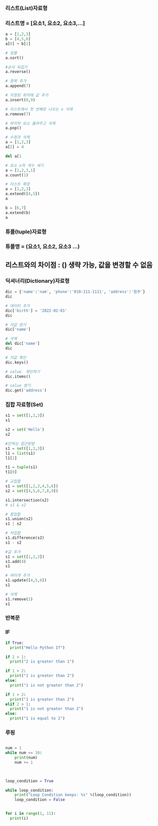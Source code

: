 ### 리스트(List)자료형
### 리스트명 = [요소1, 요소2, 요소3,...]
```python
a = [1,2,3]
b = [4,5,6]
a[0] + b[2]

# 정렬
a.sort()

#순서 뒤집기
a.reverse()

# 항목 추가
a.append(7)

# 지정된 위치에 값 추가
a.insert(0,9) 

# 리스트에서 첫 번째로 나오는 x 삭제
a.remove(7)

# 마지막 요소 돌려주고 삭제
a.pop()

# 수정과 삭제
a = [1,2,3]
a[2] = 4

del a[1

# 요소 x의 개수 세기
a = [1,2,3,1]
a.count(1)

# 리스트 확장
a = [1,2,3]
a.extend([4,5])
a

b = [6,7]
a.extend(b)
a

```

### 튜플(tuple)자료형
### 튜플명 = (요소1, 요소2, 요소3 ...)
## 리스트와의 차이점 : () 생략 가능, 값을 변경할 수 없음


### 딕셔너리(Dictionary)자료형
```python
dic = {'name':'nam', 'phone':'010-111-1111', 'address':'원주'}
dic

# 데이터 추가
dic['birth'] = '2022-02-01'
dic

# 키값 얻기
dic['name']

# 삭제
del dic['name']
dic

# 키값 확인
dic.keys()

# value  확인하기
dic.items()

# value 얻기
dic.get('address')

```

### 집합 자료형(Set)

```python
s1 = set([1,2,3])
s1

s2 = set('Hello')
s2

#인덱싱 접근방법
s1 = set([1,2,3])
l1 = list(s1)
l1[2]

t1 = tuple(s1)
t1[0]

# 교집합
s1 = set([1,2,3,4,5,6])
s2 = set([4,5,6,7,8,9])

s1.intersection(s2)
# s1 & s2

# 합집합
s1.union(s2)
s1 | s2

# 차집합
s1.difference(s2)
s1 - s2

#값 추가
s1 = set([1,2,3])
s1.add(4)
s1

# 여러개 추가
s1.update([4,5,6])
s1

# 삭제
s1.remove(2)
s1

```

### 반복문
### IF

```python
if True:
  print("Hello Python If")

if 2 > 1:
  print("2 is greater than 1")

if 1 > 2:
  print("1 is greater than 2")
else:
  print("1 is not greater than 2")

if 1 > 2:
  print("1 is greater than 2")
elif 2 > 1:
  print("1 is not greater than 2")
else:
  print("1 is equal to 2")
```

### 루핑
```python

num = 1
while num <= 10:
    print(num)
    num += 1
    


loop_condition = True

while loop_condition:
    print("Loop Condition keeps: %s" %(loop_condition))
    loop_condition = False


for i in range(1, 11):
  print(i)
```

    
    



